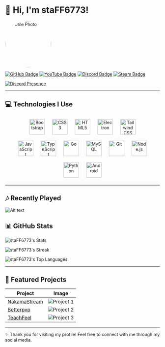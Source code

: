 # 👋 Hi, I'm staFF6773!

<img src="https://avatars.githubusercontent.com/u/108166164?v=4" alt="Profile Photo" style="border-radius: 50%; width: 150px; height: 150px;"/>

[![GitHub Badge](https://img.shields.io/badge/-GitHub-181717?style=flat&logo=github&logoColor=white)](https://github.com/staFF6773)
[![YouTube Badge](https://img.shields.io/badge/-YouTube-FF0000?style=flat&logo=youtube&logoColor=white)](https://www.youtube.com/@not_staff6722)
[![Discord Badge](https://img.shields.io/badge/-Discord-5865F2?style=flat&logo=discord&logoColor=white)](https://discord.gg/tGta3FpvM3)
[![Steam Badge](https://img.shields.io/badge/-Steam-000000?style=flat&logo=steam&logoColor=white)](https://steamcommunity.com/profiles/76561199325937481/)

[![Discord Presence](https://lanyard.cnrad.dev/api/962589013921918996)](https://discord.com/users/962589013921918996)

---

## 💻 Technologies I Use

<p>
  <div align="center">  
  <a href="https://getbootstrap.com/docs/3.4/javascript/" target="_blank"><img style="margin: 10px" src="https://profilinator.rishav.dev/skills-assets/bootstrap-plain.svg" alt="Bootstrap" height="50" /></a>  
  <a href="https://www.w3schools.com/css/" target="_blank"><img style="margin: 10px" src="https://profilinator.rishav.dev/skills-assets/css3-original-wordmark.svg" alt="CSS3" height="50" /></a>  
  <a href="https://en.wikipedia.org/wiki/HTML5" target="_blank"><img style="margin: 10px" src="https://profilinator.rishav.dev/skills-assets/html5-original-wordmark.svg" alt="HTML5" height="50" /></a>  
  <a href="https://www.electronjs.org/" target="_blank"><img style="margin: 10px" src="https://profilinator.rishav.dev/skills-assets/electron-original.svg" alt="Electron" height="50" /></a>  
  <a href="https://www.tailwindcss.com/" target="_blank"><img style="margin: 10px" src="https://profilinator.rishav.dev/skills-assets/tailwindcss.svg" alt="Tailwind CSS" height="50" /></a>  
  </div>

  <div align="center">  
  <a href="https://www.javascript.com/" target="_blank"><img style="margin: 10px" src="https://profilinator.rishav.dev/skills-assets/javascript-original.svg" alt="JavaScript" height="50" /></a>  
  <a href="https://www.typescriptlang.org/" target="_blank"><img style="margin: 10px" src="https://profilinator.rishav.dev/skills-assets/typescript-original.svg" alt="TypeScript" height="50" /></a>  
  <a href="https://go.dev/" target="_blank"><img style="margin: 10px" src="https://profilinator.rishav.dev/skills-assets/go-original.svg" alt="Go" height="50" /></a>  
  <a href="https://www.mysql.com/" target="_blank"><img style="margin: 10px" src="https://profilinator.rishav.dev/skills-assets/mysql-original-wordmark.svg" alt="MySQL" height="50" /></a>  
  <a href="https://github.com/" target="_blank"><img style="margin: 10px" src="https://profilinator.rishav.dev/skills-assets/git-scm-icon.svg" alt="Git" height="50" /></a>  
  <a href="https://nodejs.org/" target="_blank"><img style="margin: 10px" src="https://profilinator.rishav.dev/skills-assets/nodejs-original-wordmark.svg" alt="Node.js" height="50" /></a>  
  <a href="https://www.python.org/" target="_blank"><img style="margin: 10px" src="https://profilinator.rishav.dev/skills-assets/python-original.svg" alt="Python" height="50" /></a>  
  <a href="https://www.android.com/intl/en_in/" target="_blank"><img style="margin: 10px" src="https://profilinator.rishav.dev/skills-assets/android-original-wordmark.svg" alt="Android" height="50" /></a>  
  </div>
</p>

---

## 🎶 Recently Played

![Alt text](https://spotify-recently-played-readme.vercel.app/api?user=31dndlqmj7t6awogrqzwylwxn4ei)


## 📊 GitHub Stats

![staFF6773's Stats](https://github-readme-stats.vercel.app/api?username=staFF6773&theme=tokyonight&show_icons=true&hide_border=true&count_private=true)

![staFF6773's Streak](https://github-readme-streak-stats.herokuapp.com/?user=staFF6773&theme=tokyonight&hide_border=true)

![staFF6773's Top Languages](https://github-readme-stats.vercel.app/api/top-langs/?username=staFF6773&theme=tokyonight&show_icons=true&hide_border=true&layout=compact)

---

## 🌟 Featured Projects

| Project       | Image                                                |
|---------------|------------------------------------------------------|
| [NakamaStream](https://github.com/NakamaStream/NakamaStream) | ![Project 1](https://avatars.githubusercontent.com/u/168317328?s=200&v=4) |
| [Betterpvp](https://github.com/Sstudios-Dev/Betterpvp-2.0) | ![Project 2](https://www.spigotmc.org/data/resource_icons/116/116272.jpg?1713488914) |
| [TeachFeel](https://github.com/SpanishHgames/teaching-feeling---Launcher) | ![Project 3](https://avatars.githubusercontent.com/u/162644772?s=200&v=4) |

---

✨ Thank you for visiting my profile! Feel free to connect with me through my social media.
